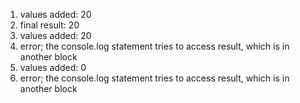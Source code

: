 1. values added: 20
2. final result: 20
3. values added: 20
4. error; the console.log statement tries to access result, which is in another block
5. values added: 0
6. error; the console.log statement tries to access result, which is in another block